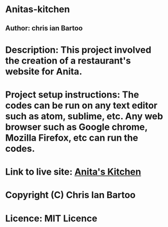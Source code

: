 # Anitas-kitchen
## Author: chris ian Bartoo

# Description: This project involved the creation of a restaurant's website for Anita.

#  Project setup instructions: The codes can be run on any text editor such as atom, sublime, etc. Any web browser such as Google chrome, Mozilla Firefox, etc can run the codes.

# Link to live site: <a href="https://chrikin1.github.io/Anitas-kitchen/">Anita's Kitchen <a>
# Copyright (C) Chris Ian  Bartoo

# Licence: MIT Licence
